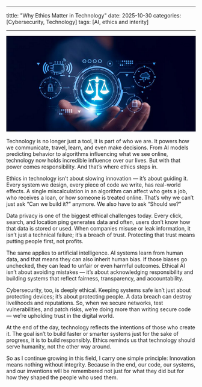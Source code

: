 
---
tittle: "Why Ethics Matter in Technology"
date: 2025-10-30
categories: [Cybersecurity, Technology]
tags: [AI, ethics and interity]

---
![Ethics in Technology](assets/ethicsinAI.png)

Technology is no longer just a tool, it is part of who we are. It powers how we communicate, travel, learn, and even make decisions. From AI models predicting behavior to algorithms influencing what we see online, technology now holds incredible influence over our lives. But with that power comes responsibility. And that’s where ethics steps in.

Ethics in technology isn’t about slowing innovation — it’s about guiding it. Every system we design, every piece of code we write, has real-world effects. A single miscalculation in an algorithm can affect who gets a job, who receives a loan, or how someone is treated online. That’s why we can’t just ask “Can we build it?” anymore. We also have to ask “Should we?”

Data privacy is one of the biggest ethical challenges today. Every click, search, and location ping generates data  and often, users don’t know how that data is stored or used. When companies misuse or leak information, it isn’t just a technical failure; it’s a breach of trust. Protecting that trust means putting people first, not profits.

The same applies to artificial intelligence. AI systems learn from human data, and that means they can also inherit human bias. If those biases go unchecked, they can lead to unfair or even harmful outcomes. Ethical AI isn’t about avoiding mistakes — it’s about acknowledging responsibility and building systems that reflect fairness, transparency, and accountability.

Cybersecurity, too, is deeply ethical. Keeping systems safe isn’t just about protecting devices; it’s about protecting people. A data breach can destroy livelihoods and reputations. So, when we secure networks, test vulnerabilities, and patch risks, we’re doing more than writing secure code — we’re upholding trust in the digital world.

At the end of the day, technology reflects the intentions of those who create it. The goal isn’t to build faster or smarter systems just for the sake of progress, it is to build responsibly. Ethics reminds us that technology should serve humanity, not the other way around.

So as I continue growing in this field, I carry one simple principle: Innovation means nothing without integrity. Because in the end, our code, our systems, and our inventions will be remembered not just for what they did but for how they shaped the people who used them.
